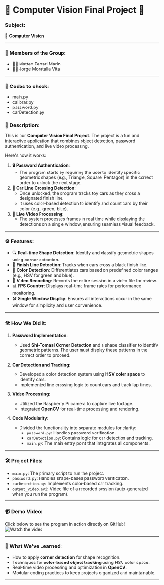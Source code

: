# 🚗 Computer Vision Final Project 🚦

### Subject:
📘 **Computer Vision**

---

### 👥 Members of the Group:
- 🧑‍💻 Matteo Ferrari Marín
- 🧑‍💻 Jorge Moratalla Vita

---
### 📜 Codes to check:
- main.py
- calibrar.py
- password.py
- carDetection.py

### 📜 Description:
This is our **Computer Vision Final Project**. The project is a fun and interactive application that combines object detection, password authentication, and live video processing. 

Here's how it works:
1. **🔒 Password Authentication**: 
   - The program starts by requiring the user to identify specific geometric shapes (e.g., Triangle, Square, Pentagon) in the correct order to unlock the next stage.
2. **🚗 Car Line Crossing Detection**: 
   - Once unlocked, the program tracks toy cars as they cross a designated finish line.
   - It uses color-based detection to identify and count cars by their color (e.g., green, blue).
3. **🎥 Live Video Processing**: 
   - The system processes frames in real time while displaying the detections on a single window, ensuring seamless visual feedback.

---

### ⚙️ Features:
- 🔍 **Real-time Shape Detection**: Identify and classify geometric shapes using corner detection.
- 🏁 **Finish Line Detection**: Tracks when cars cross a black finish line.
- 🌈 **Color Detection**: Differentiates cars based on predefined color ranges (e.g., HSV for green and blue).
- 🎥 **Video Recording**: Records the entire session in a video file for review.
- 📊 **FPS Counter**: Displays real-time frame rates for performance monitoring.
- 🛠 **Single Window Display**: Ensures all interactions occur in the same window for simplicity and user convenience.

---

### 🛠 How We Did It:
1. **Password Implementation**:  
   - Used **Shi-Tomasi Corner Detection** and a shape classifier to identify geometric patterns. The user must display these patterns in the correct order to proceed.
   
2. **Car Detection and Tracking**:  
   - Developed a color detection system using **HSV color space** to identify cars.
   - Implemented line crossing logic to count cars and track lap times.

3. **Video Processing**:  
   - Utilized the Raspberry Pi camera to capture live footage.
   - Integrated **OpenCV** for real-time processing and rendering.

4. **Code Modularity**:  
   - Divided the functionality into separate modules for clarity:
     - `password.py`: Handles password verification.
     - `carDetection.py`: Contains logic for car detection and tracking.
     - `main.py`: The main entry point that integrates all components.

---

### 🛠️ Project Files:
- `main.py`: The primary script to run the project.
- `password.py`: Handles shape-based password verification.
- `carDetection.py`: Implements color-based car tracking.
- `output_video.avi`: Video file of a recorded session (auto-generated when you run the program).

---

### 📹 Demo Video:
Click below to see the program in action directly on GitHub!  
![Watch the video](output_video_2.gif)

---

### 🎯 What We've Learned:
- How to apply **corner detection** for shape recognition.
- Techniques for **color-based object tracking** using HSV color space.
- Real-time video processing and optimization in **OpenCV**.
- Modular coding practices to keep projects organized and maintainable.

---
